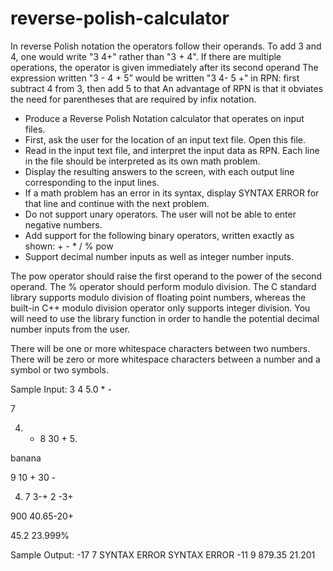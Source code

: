 reverse-polish-calculator
=========================
In reverse Polish notation the operators follow their operands. To add 3 and 4, one would write "3 4+" rather than "3 + 4".
If there are multiple operations, the operator is given immediately after its second operand
The expression written "3 - 4 + 5” would be written "3 4- 5 +" in RPN: first subtract 4 from 3, then add 5 to that
An advantage of RPN is that it obviates the need for parentheses that are required by infix notation.

* Produce a Reverse Polish Notation calculator that operates on input files.
* First, ask the user for the location of an input text file. Open this file.
* Read in the input text file, and interpret the input data as RPN. Each line in the file should be interpreted as its own math problem.
* Display the resulting answers to the screen, with each output line corresponding to the input lines.
* If a math problem has an error in its syntax, display SYNTAX ERROR for that line and continue with the next problem.
* Do not support unary operators. The user will not be able to enter negative numbers.
* Add support for the following binary operators, written exactly as shown: + - * / % pow
* Support decimal number inputs as well as integer number inputs.

The pow operator should raise the first operand to the power of the second operand. The % operator should perform modulo division. The C standard library supports modulo division of floating point numbers, whereas the built-in C++ modulo division operator only supports integer division. You will need to use the library function in order to handle the potential decimal number inputs from the user.

There will be one or more whitespace characters between two numbers. There will be zero or more whitespace characters between a number and a symbol or two symbols.

Sample Input:
3 4 5.0 * -

7

4. * 8 30 + 5. 

banana

9 10 + 30 -

4. 7 3-+ 2 -3+

900 40.65-20+

45.2        23.999%

Sample Output:
-17
7
SYNTAX ERROR
SYNTAX ERROR
-11
9
879.35
21.201

 	
